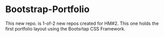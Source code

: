 # Bootstrap-Portfolio
This new repo. is 1-of-2  new repos created for HM#2. This one holds the first portfolio layout using the Bootsrtap CSS Framework. 
